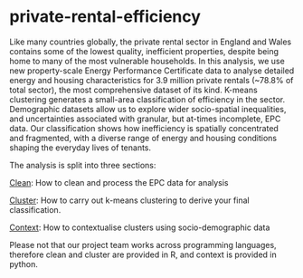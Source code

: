 # private-rental-efficiency
Like many countries globally, the private rental sector in England and Wales contains some of the lowest quality, inefficient properties, despite being home to many of the most vulnerable households. In this analysis, we use new property-scale Energy Performance Certificate data to analyse detailed energy and housing characteristics for 3.9 million private rentals (~78.8% of total sector), the most comprehensive dataset of its kind. K-means clustering generates a small-area classification of efficiency in the sector. Demographic datasets allow us to explore wider socio-spatial inequalities, and uncertainties associated with granular, but at-times incomplete, EPC data. Our classification shows how inefficiency is spatially concentrated and fragmented, with a diverse range of energy and housing conditions shaping the everyday lives of tenants. 

The analysis is split into three sections:

[Clean](): How to clean and process the EPC data for analysis

[Cluster](https://github.com/CaitHRobinson/private-rental-efficiency/tree/main/cluster): How to carry out k-means clustering to derive your final classification.

[Context](): How to contextualise clusters using socio-demographic data

Please not that our project team works across programming languages, therefore clean and cluster are provided in R, and context is provided in python.
